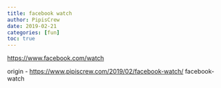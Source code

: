 ```yaml
---
title: facebook watch
author: PipisCrew
date: 2019-02-21
categories: [fun]
toc: true
---
```


https://www.facebook.com/watch

origin - https://www.pipiscrew.com/2019/02/facebook-watch/ facebook-watch